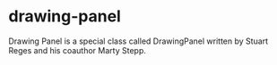 # drawing-panel

Drawing Panel is a special class called DrawingPanel written by Stuart Reges and his coauthor Marty Stepp.

